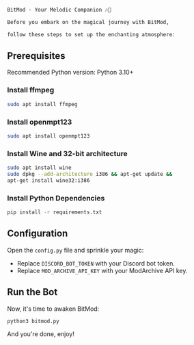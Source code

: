 
```markdown
BitMod - Your Melodic Companion 🎶💖

Before you embark on the magical journey with BitMod,

follow these steps to set up the enchanting atmosphere:
```
## Prerequisites

Recommended Python version: Python 3.10+

### Install ffmpeg
```bash
sudo apt install ffmpeg
```

### Install openmpt123
```bash
sudo apt install openmpt123
```

### Install Wine and 32-bit architecture
```bash
sudo apt install wine
sudo dpkg --add-architecture i386 && apt-get update &&
apt-get install wine32:i386
```

### Install Python Dependencies
```bash
pip install -r requirements.txt
```

## Configuration

Open the `config.py` file and sprinkle your magic:

- Replace `DISCORD_BOT_TOKEN` with your Discord bot token.
- Replace `MOD_ARCHIVE_API_KEY` with your ModArchive API key.

## Run the Bot

Now, it's time to awaken BitMod:

```bash
python3 bitmod.py
```

And you're done, enjoy!

